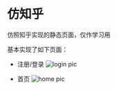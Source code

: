 # 仿知乎

仿照知乎实现的静态页面，仅作学习用

基本实现了如下页面：

- 注册/登录
![login pic](https://github.com/vickymin/zhihu.git/readme/login.png)

- 首页
![home pic](https://github.com/vickymin/zhihu.git/readme/home.png)

